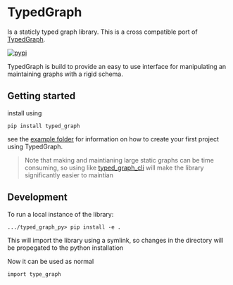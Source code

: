 # TypedGraph
Is a staticly typed graph library.
This is a cross compatible port of [TypedGraph][typed_graph-crates-io].

[![pypi](https://img.shields.io/pypi/v/typed_graph.svg)](https://pypi.org/pypi/typed_graph/)

TypedGraph is build to provide an easy to use interface for manipulating an maintaining graphs with a rigid schema.

## Getting started
install using
```
pip install typed_graph
```

see the [example folder][examples-git] for information on how to create your first project using TypedGraph.

> Note that making and maintianing large static graphs can be time consuming, so using like [typed_graph_cli][typed_graph_cli-git] will make the library significantly easier to maintian 

## Development
To run a local instance of the library:
```
.../typed_graph_py> pip install -e .
```

This will import the library using a symlink, so changes in the directory will be propegated to the python installation

Now it can be used as normal
```
import type_graph
```

[typed_graph-crates-io]: https://crates.io/crates/typed_graph
[examples-git]: https://github.com/build-aau/typed_graph/tree/master/typed_graph_py/examples "example folder in git"
[typed_graph_cli-git]: https://github.com/build-aau/typed_graph_cli "typed_graph_cli in git"